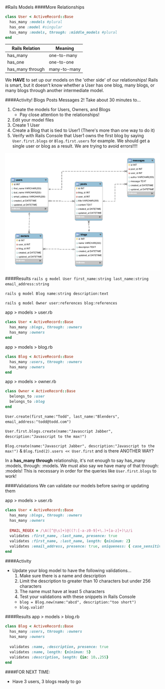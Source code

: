 #Rails Models
####More Relationships
```ruby
class User < ActiveRecord::Base
  has_many :models #plural
  has_one :model #singular
  has_many :models, through: :middle_models #plural
end
```
|Rails Relation|Meaning|
---|---
|has_many|one-to-many|
|has_one|one-to-one|
|has_many through|many-to-many|

We <b>HAVE</b> to set up our models on the 'other side' of our relationships!  Rails is smart, but it doesn't know whether a User has one blog, many blogs, or many blogs through another intermediate model.

####Activity! Blogs Posts Messages 2!
Take about 30 minutes to...
1. Create the models for Users, Owners, and Blogs
    - Pay close attention to the relationships!
2. Edit your model files
3. Create 1 User
4. Create a Blog that is tied to User1 (There's more than one way to do it)
5. Verify with Rails Console that User1 owns the first blog by saying `User.first.blogs` or `Blog.first.users` for example.  We should get a single user or blog as a result.  We are trying to avoid errors!!!!

![alt-text](BPM2.png)

####Results
`rails g model User first_name:string last_name:string email_address:string`

`rails g model Blog name:string description:text`

`rails g model Owner user:references blog:references`

app > models > user.rb
```ruby
class User < ActiveRecord::Base
  has_many :blogs, through: :owners
  has_many :owners
end
```
app > models > blog.rb
```ruby
class Blog < ActiveRecord::Base
  has_many :users, through: :owners
  has_many :owners
end
```
app > models > owner.rb
```ruby
class Owner < ActiveRecord::Base
  belongs_to :user
  belongs_to :blog
end
```
`User.create(first_name:"Todd", last_name:"Blenders", email_address:"todd@todd.com")`

`User.first.blogs.create(name:"Javascript Jabber", description:"Javascript to the max!")`

`Blog.create(name:"Javascript Jabber", description:"Javascript to the max!")` & `Blog.find(2).users << User.first` and is there ANOTHER WAY?

In a <b>has_many through</b> relationship, it's not enough to say has_many :models, through: :models.  We must also say we have many of that through: :models!  This is necessary in order for the queries like `User.first.blogs` to work!

####Validations
We can validate our models before saving or updating them

app > models > user.rb
```ruby
class User < ActiveRecord::Base
  has_many :blogs, through: :owners
  has_many :owners

  EMAIL_REGEX = /\A([^@\s]+)@((?:[-a-z0-9]+\.)+[a-z]+)\z/i
  validates :first_name, :last_name, presence: true
  validates :first_name, :last_name, length: {minimum: 2}
  validates :email_address, presence: true, uniqueness: { case_sensitive: false }, format: { with: EMAIL_REGEX }
end
```
####Activity
- Update your blog model to have the following validations...
  1. Make sure there is a name and description
  2. Limit the description to greater than 10 characters but under 256 characters
  3. The name must have at least 5 characters
  4. Test your validations with these snippets in Rails Console
  - `blog = Blog.new(name:"abcd", description:"too short")`
  - `blog.valid?`

####Results
app > models > blog.rb
```ruby
class Blog < ActiveRecord::Base
  has_many :users, through: :owners
  has_many :owners

  validates :name, :description, presence: true
  validates :name, length: {minimum: 5}
  validates :description, length: {in: 10..255}
end
```
####FOR NEXT TIME:
- Have 3 users, 3 blogs ready to go
